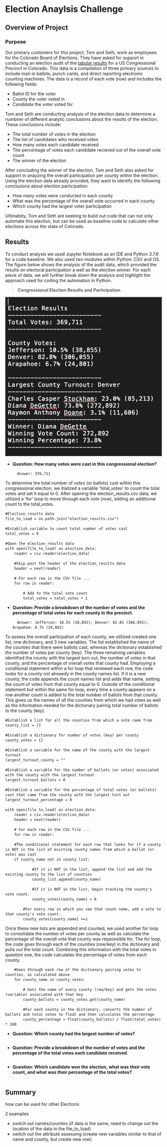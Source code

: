 # Election Anaylsis Challenge

## Overview of Project

### Purpose  

Our primary customers for this project, Tom and Seth, work as employees for the Colorado Board of Elections.  They have asked for support in conducting an election audit of the [tabular results](https://github.com/MaureenFromuth/Election_Analysis_Challenge/blob/master/election_results.csv) for a US Congressional Precinct in Colorado.  This data is a compilation of three primary sources to include mail-in ballots, punch cards, and direct reporting electronic counting machines.  The data is a record of each vote (row) and includes the following fields:
- Ballot ID for the voter
- County the voter voted in
- Candidate the voter voted for

Tom and Seth are conducting analysis of the election data to determine a numbner of different analytic conclusions about the results of the election.  These conclusions include:
- The total number of votes in the election
- The list of candidates who received votes
- How many votes each candidate received
- The percentage of votes each candidate recieved out of the overall vote count
- The winner of the election

After concluding the winner of the election, Tom and Seth also asked for support in anayzing the overall participation per county within the election.  Using the election data already provided, they want to identify the following conclusions about election participation:
- How many votes were conducted in each county
- What was the percentage of the overall vote occurred in each county
- Which county had the largest voter participation

Ultimately, Tom and Seth are seeking to build out code that can not only automate this election, but can be used as baseline code to calculate other elections across the state of Colorado.

## Results
To conduct analysis we used Jupyter Notebook as an IDE and Python 3.7.6 for a code baseline.  We also used two modules within Python: CSV and OS.  The figure below shows the analysis of the audit data, which provided the results on electoral participation a well as the election winner.  For each piece of data, we will further break down the analysis and highlight the approach used for coding the automation in Python.

>**Congressional Election Results and Participation**

![Congressional Election Results and Participation](https://github.com/MaureenFromuth/Election_Analysis_Challenge/blob/master/Election_Results-Text.png)


- **Question: How many votes were cast in this congressional election?**

        Answer: 376,711

To determine the total number of votes (or ballots) cast within this congressional election, we itialized a variable 'total_votes' to count the total votes and set it equal to 0.  After opening the election_results.csv data, we utilized a 'for' loop to move through each vote (row), adding an additional count to the total_votes.  
```
#Election_results data
file_to_load = os.path.join("election_results.csv")

#Establish variable to count total number of votes cast
total_votes = 0

#Open the election_results data
with open(file_to_load) as election_data:
    reader = csv.reader(election_data)

    #Skip past the header of the election_results data
    header = next(reader)

    # For each row in the CSV file ...
    for row in reader:

        # Add to the total vote count
        total_votes = total_votes + 1
```

- **Question: Provide a breakdown of the number of votes and the percentage of total votes for each county in the precinct.**

        Answer: Jefferson: 10.5% (38,855); Denver: 82.8% (306,055); Arapahoe: 6.7% (24,801)
To assess the overall particpation of each county, we utilized created one list, one dictionary, and 3 new variables.  The list established the name of the counties that there were ballots cast, whereas the dictionary established the number of votes per county (key).  The three remaining variables identified the county with the largest turn out, the number of votes in that county, and the percentage of overall votes that county had.  Employing a conditional statement within a for loop that reviewed each row, the code looks for a county not alreaedy in the county names list.  If it is a new county, the code appends the count names list and adds that name, setting the count of votes from that county equal to 0.  Outside of the conditional statement but within the same for loop, every time a county appears on a row another count is added to the total number of ballots from that county.  This gives us the names of all the counties from which we had votes as well as the information needed for the dictionary pairing total number of ballots to the county (key).   
```
#Establish a list for all the counties from which a vote came from
county_list = []

#Establish a dictionary for number of votes (key) per county
county_votes = {}

#Establish a variable for the name of the county with the largest turnout
largest_turnout_county = ""

#Establish a variable for the number of ballots (or votes) associated with the county with the largest turnout
largest_turnout_ballots = 0

#Establish a variable for the percentage of total votes (or ballots) cast that came from the county with the largest turn out  
largest_turnout_percentage = 0

with open(file_to_load) as election_data:
    reader = csv.reader(election_data)
    header = next(reader)

    # For each row in the CSV file ...
    for row in reader:

    #The conditional statement for each row that looks for if a county is NOT in the list of existing county names from which a ballot (or vote) was cast
    if county_name not in county_list:

            #If it is NOT in the list, append the list and add the existing county to the list of counties
            county_list.append(county_name)

            #If it is NOT in the list, begin tracking the county's vote count.
            county_votes[county_name] = 0
        
        #For every row in which you see that count name, add a vote to that county's vote count.
        county_votes[county_name] +=1
```

Once these new lists are appended and counted, we used another for loop to consolidate the number of votes per county as well as calculate the percentage of the overall vote that county was responsible for.  The for loop, the code goes through each of the counties (row/key) in the dictionary and pulls out the total count.  Combining this information with the total votes in question one, the code calculates the percentage of votes from each county.

```
    #Goes through each row of the dictionary pairing votes to counties, as calculated above
    for county_name in county_votes:

        # Gets the name of every county (row/key) and gets the votes (variable) associated with that key
        county_ballots = county_votes.get(county_name)

        #For each county in the dictionary, converts the number of ballots and total votes to float and then calculates the percentage 
        county_percentage = float(county_ballots) / float(total_votes) * 100
```

- **Question: Which county had the largest number of votes?**

```
```

- **Question: Provide a breakdown of the number of votes and the percentage of the total votes each candidate received.**

```
```

- **Question: Which candidate won the election, what was their vote count, and what was their percentage of the total votes?**

```
```

## Summary

how can be used for other Elections

2 examples
 - switch out names/counties (if data is the same; need to change out the location of the data in the file_to_load)
 - switch out the attribute assessing (create new variables similar to that of name and county, but create new row)
